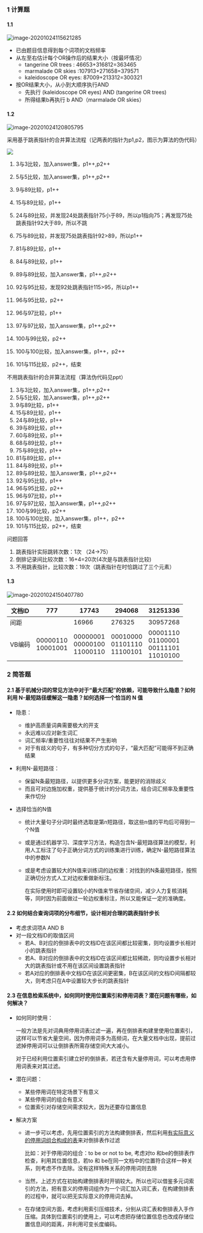 ### 1 计算题

#### 1.1 

![image-20201024115621285](D:\Typora\photos\image-20201024115621285.png)

* 已由题目信息得到每个词项的文档频率
* 从左至右估计每个OR操作后的结果大小（按最坏情况）
  * tangerine OR trees : 46653+316812=363465
  * marmalade OR skies :107913+271658=379571
  * kaleidoscope OR eyes: 87009+213312=300321
* 按OR结果大小，从小到大顺序执行AND
  * 先执行 (kaleidoscope OR eyes) AND  (tangerine OR trees) 
  * 所得结果b再执行 b AND（marmalade OR skies） 

#### 1.2 

![image-20201024120805795](D:\Typora\photos\image-20201024120805795.png)

采用基于跳表指针的合并算法流程（记两表的指针为p1,p2，图示为算法的伪代码）

![](D:\Typora\photos\跳表指针下的合并.png)

1. 3与3比较，加入answer集，p1++,p2++

2. 5与5比较，加入answer集，p1++,p2++

3. 9与89比较，p1++
4. 15与89比较，p1++
5. 24与89比较，并发现24处跳表指针75小于89，所以p1指向75；再发现75处跳表指针92大于89，所以不跳
6. 75与89比较，并发现75处跳表指针92>89，所以p1++
7. 81与89比较，p1++
8. 84与89比较，p1++
9. 89与89比较，加入answer集，p1++,p2++
10. 92与95比较，发现92处跳表指针115>95，所以p1++
11. 96与95比较，p2++
12. 96与97比较，p1++
13. 97与97比较，加入answer集，p1++,p2++
14. 100与99比较，p2++
15. 100与100比较，加入answer集，p1++，p2++
16. 101与115比较，p2++，结束

不用跳表指针的合并算法流程（算法伪代码见ppt）

1. 3与3比较，加入answer集，p1++,p2++
2. 5与5比较，加入answer集，p1++,p2++
3. 9与89比较，p1++
4. 15与89比较，p1++
5. 24与89比较，p1++
6. 39与89比较，p1++
7. 60与89比较，p1++
8. 68与89比较，p1++
9. 75与89比较，p1++
10. 81与89比较，p1++
11. 84与89比较，p1++
12. 89与89比较，加入answer集，p1++,p2++
13. 92与95比较，p1++
14. 96与95比较，p2++
15. 96与97比较，p1++
16. 97与97比较，加入answer集，p1++,p2++
17. 100与99比较，p2++
18. 100与100比较，加入answer集，p1++，p2++
19. 101与115比较，p2++，结束

问题回答

1. 跳表指针实际跳转次数：1次 （24->75）
2. 倒排记录间比较次数：16+4=20次(4次是与跳表指针比较)
3. 不用跳表指针，比较次数：19次（跳表指针在时恰跳过了三个元素）



#### 1.3

![image-20201024150407780](D:\Typora\photos\image-20201024150407780.png)

| 文档ID | 777                  | 17743                            | 294068                           | 31251336                                     |
| ------ | -------------------- | -------------------------------- | -------------------------------- | -------------------------------------------- |
| 间距   |                      | 16966                            | 276325                           | 30957268                                     |
| VB编码 | 00000110<br>10001001 | 00000001<br>00000100<br>11000110 | 00010000<br>01101110<br>11100101 | 00001110<br>01100001<br>00111101<br>11010100 |





### 2 简答题

#### 2.1 基于机械分词的常见方法中对于“最大匹配”的依赖，可能导致什么隐患？如何利用 N-最短路径缓解这一隐患？如何选择一个恰当的 N 值  

* 隐患：
  * 维护高质量词典需要极大的开支
  * 永远难以应对新生词汇
  * 词汇频率/重要性往往对结果不产生影响
  * 对于有歧义的句子，有多种切分方式的句子，“最大匹配”可能得不到正确结果
  
* 利用N-最短路径：
  * 保留N条最短路径，以提供更多分词方案，能更好的消除歧义
  * 而且可对边施加权重，提供基于统计的分词方法，结合词汇频率及重要性来作切分
  
* 选择恰当的N值

  * 统计大量句子分词时最终选取是第n短路径，取这些n值的平均后可得到一个N值

  * 或是通过机器学习、深度学习方法，构造包含N-最短路径算法的模型，利用人工标注了句子正确分词方式的训练集进行训练，确定N-最短路径算法中的参数N

  * 或是考虑设置较大的N值来训练词的边权重：对找到的N条最短路径，按照正确切分方式人工对边权重做新标注。

    在实际使用时即可设置较小的N值来节省存储空间，减少人力复核消耗等，同时因为前面做过一轮边权重标注，所以又能保证一定的准确度。

#### 2.2 如何结合查询词项的分布细节，设计相对合理的跳表指针步长

* 考虑求词项A AND B
* 对一段文档ID的取值区间
  * 若A、B对应的倒排表中的文档ID在该区间都比较密集，则均设置步长相对小的跳表指针
  * 若A、B对应的倒排表中的文档ID在该区间都比较稀疏，则均设置步长相对大的跳表指针或不用在该区间设置跳表指针
  * 若A对应的倒排表中文档ID在该区间更密集，B在该区间的文档ID间隔都较大，则考虑只在A中设置较大步长的跳表指针

#### 2.3  在信息检索系统中，如何同时使用位置索引和停用词表？潜在问题有哪些，如何解决？  

* 如何同时使用：

  一般方法是先对词典用停用词表过滤一遍，再在倒排表构建里使用位置索引，这样可以节省大量空间，因为停用词多为高频词，在大量文档中出现，提前过滤掉停用词可以让倒排表所需存储空间大大减小。

  对于已经利用位置索引建立好的倒排表，若还含有大量停用词，可以考虑用停用词表来对其过滤。

* 潜在问题：

  * 某些停用词在特定场景下有意义
  * 某些停用词的组合有意义
  * 位置索引对存储空间需求较大，因为还要存位置信息

* 解决方案

  * 进一步可以考虑，先用位置索引的方法构建倒排表，然后利用<u>有实际意义的停用词组合构成的表</u>来对倒排表作过滤

    比如：对于停用词的组合：to be or not to be, 考虑对to 和be的倒排表作检查，利用其位置信息，若to 和 be在同一文档中的位置符合这样一种关系，则考虑不作去除。没有这样特殊关系的停用词则去除
  
  * 当然，上述方式在初始构建倒排表时开销较大。所以也可以借鉴多元词索引的方法，把有意义的停用词组作为一个词汇加入词汇表，在构建倒排表的过程中，就可以把无实际意义的停用词去掉。
  
  * 在存储空间方面，考虑利用索引压缩技术，分别从词汇表和倒排表入手作压缩。具体到位置索引的使用上，可以考虑把存储位置信息也改成存储位置信息间的距离，并利用可变长度编码。



